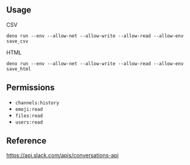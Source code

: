 ## Usage

CSV
```
deno run --env --allow-net --allow-write --allow-read --allow-env save_csv
```

HTML
```
deno run --env --allow-net --allow-write --allow-read --allow-env save_html
```

## Permissions

- `channels:history`
- `emoji:read`
- `files:read`
- `users:read`

## Reference

https://api.slack.com/apis/conversations-api